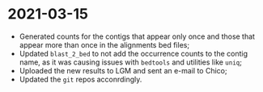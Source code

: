 # 2021-03-15

- Generated counts for the contigs that appear only once and those that appear more than once in the alignments bed files;
- Updated `blast_2_bed` to not add the occurrence counts to the contig name, as it was causing issues with `bedtools` and utilities like `uniq`;
- Uploaded the new results to LGM and sent an e-mail to Chico;
- Updated the `git` repos acconrdingly.